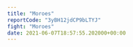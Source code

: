 ```yaml
---
title: "Moroes"
reportCode: "3yBH12jdCP9bLTYJ"
fight: "Moroes"
date: 2021-06-07T18:57:55.202000+00:00
---
```


